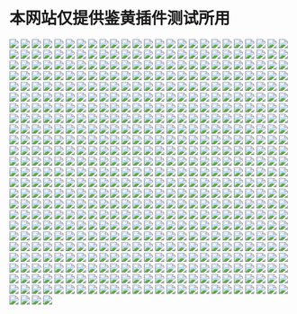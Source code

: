 # 本网站仅提供鉴黄插件测试所用

![](https://danbooru.donmai.us/data/__formidable_azur_lane_drawn_by_oyaji_sou__7145cf14ae22dc703a5b8bca372d2be2.jpg)
![](https://danbooru.donmai.us/data/__original_drawn_by_akizora_momiji__e641fec1c5542b53ff925a94ff8d345f.jpg)
![](https://danbooru.donmai.us/data/__original_drawn_by_hima__17c081d5d9af4aceb6577da77fa80b54.jpg)
![](https://danbooru.donmai.us/data/sample/__original_drawn_by_oda_non__sample-755dc7e7b66ad08d0090aeb4b1ed5eab.jpg)
![](https://danbooru.donmai.us/data/sample/__shoggoth_monster_girl_encyclopedia_drawn_by_yui_sora__sample-0174917b711bb33b3801464fe542aa9b.jpg)
![](https://danbooru.donmai.us/data/sample/__taikoubou_houshin_engi_drawn_by_mimoza_96mimo414__sample-c0954324488dd290ca3477e4fcc15319.jpg)
![](https://hentaiprn.com/wp-content/gallery/24-4/2Sh9HvwRJ3s.jpg)
![](https://hentaiprn.com/wp-content/gallery/4-6-hentaiprn/ad18248e0c0f79027aa996c2e8944241.jpg)
![](https://hentaiprn.com/wp-content/gallery/4-6-hentaiprn/www.hiqqu_.xxx-aca5cf917bb298d0b89754088535df4a4cffb0ca.jpg)
![](https://hentaiprn.com/wp-content/gallery/ass-and-neko-hentaiprn/m-ZRsVnv7jg.jpg)
![](https://hentaiprn.com/wp-content/gallery/explicit-hentaiprn-images/66101648_p0.jpg)
![](https://hentaiprn.com/wp-content/gallery/fresh-pics-hentaiprn/Pokey-gals.jpg)
![](https://hentaiprn.com/wp-content/gallery/fresh-pics-hentaiprn/the-hunger-for-sperm.jpg)
![](https://hentaiprn.com/wp-content/gallery/hentai-prn-smex/hh6gXAmy-Uk.jpg)
![](https://hentaiprn.com/wp-content/gallery/hentaiprn-hentias/20887094.jpg)
![](https://hentaiprn.com/wp-content/gallery/hentaiprn-nsfw/20890934.jpg)
![](https://hentaiprn.com/wp-content/gallery/hentaiprn-salvation/204edb548edfc77137088bbbda990098.jpg)
![](https://hentaiprn.com/wp-content/gallery/hentaiprn-salvation/Dinner.jpg)
![](https://hentaiprn.com/wp-content/gallery/hentaiprn-xxx/obl6qnarz4p21.jpg)
![](https://hentaiprn.com/wp-content/gallery/hentay-hentaiprn/Xze3tF3EZN0.jpg)
![](https://hentaiprn.com/wp-content/gallery/neo-hentaiprn/nregM1lUNcP36Ub-mfCXzELjzyehQamSu4IKc1tv2-U.jpg)
![](https://hentaiprn.com/wp-content/gallery/s-hentaiprn/22_bfjpaclyo3.jpg)
![](https://cdn.awwni.me/100op.jpg)
![](https://cdn.awwni.me/101wn.jpg)
![](https://cdn.awwni.me/1029a.jpg)
![](https://cdn.awwni.me/103ak.jpg)
![](https://cdn.awwni.me/106ha.jpg)
![](https://cdn.awwni.me/108h3.jpg)
![](https://cdn.awwni.me/10d8v.jpg)
![](https://cdn.awwni.me/10dea.jpg)
![](https://cdn.awwni.me/10dop.jpg)
![](https://cdn.awwni.me/10dy5.jpg)
![](https://cdn.awwni.me/10fpp.jpg)
![](https://cdn.awwni.me/10hk7.jpg)
![](https://cdn.awwni.me/10iyu.jpg)
![](https://cdn.awwni.me/10j4m.jpg)
![](https://cdn.awwni.me/10jn8.jpg)
![](https://cdn.awwni.me/10jv6.jpg)
![](https://cdn.awwni.me/10jyc.jpg)
![](https://cdn.awwni.me/10kov.jpg)
![](https://cdn.awwni.me/10nk5.jpg)
![](https://cdn.awwni.me/10nu0.jpg)
![](https://cdn.awwni.me/10ob4.jpg)
![](https://cdn.awwni.me/10q60.jpg)
![](https://cdn.awwni.me/10r0x.jpg)
![](https://cdn.awwni.me/10rli.jpg)
![](https://cdn.awwni.me/10ryt.jpg)
![](https://cdn.awwni.me/10sd2.jpg)
![](https://cdn.awwni.me/10so5.jpg)
![](https://cdn.awwni.me/10txp.jpg)
![](https://cdn.awwni.me/10upu.jpg)
![](https://cdn.awwni.me/10z8o.jpg)
![](https://cdn.awwni.me/110jm.jpg)
![](https://cdn.awwni.me/11102.jpg)
![](https://cdn.awwni.me/111r0.jpg)
![](https://cdn.awwni.me/1132c.jpg)
![](https://cdn.awwni.me/113a6.jpg)
![](https://cdn.awwni.me/113ne.jpg)
![](https://cdn.awwni.me/113yj.jpg)
![](https://cdn.awwni.me/114o1.jpg)
![](https://cdn.awwni.me/116c0.jpg)
![](https://cdn.awwni.me/116hh.jpg)
![](https://cdn.awwni.me/116qp.jpg)
![](https://cdn.awwni.me/116t1.jpg)
![](https://cdn.awwni.me/116xx.jpg)
![](https://cdn.awwni.me/1179s.jpg)
![](https://cdn.awwni.me/1183o.jpg)
![](https://cdn.awwni.me/118ny.jpg)
![](https://cdn.awwni.me/119ru.jpg)
![](https://cdn.awwni.me/11a4u.jpg)
![](https://cdn.awwni.me/11acz.jpg)
![](https://cdn.awwni.me/11akf.jpg)
![](https://cdn.awwni.me/11aro.jpg)
![](https://cdn.awwni.me/11c23.jpg)
![](https://cdn.awwni.me/11c66.jpg)
![](https://cdn.awwni.me/11ga4.jpg)
![](https://cdn.awwni.me/11gfh.jpg)
![](https://cdn.awwni.me/11j59.jpg)
![](https://cdn.awwni.me/11jpi.jpg)
![](https://cdn.awwni.me/11jsm.jpg)
![](https://cdn.awwni.me/11jza.jpg)
![](https://cdn.awwni.me/11kyq.jpg)
![](https://cdn.awwni.me/11lfh.jpg)
![](https://cdn.awwni.me/11lwq.jpg)
![](https://cdn.awwni.me/11mfw.jpg)
![](https://cdn.awwni.me/11mrn.jpg)
![](https://cdn.awwni.me/11oki.jpg)
![](https://cdn.awwni.me/11r82.jpg)
![](https://cdn.awwni.me/11rr3.jpg)
![](https://cdn.awwni.me/11s38.jpg)
![](https://cdn.awwni.me/11sak.jpg)
![](https://cdn.awwni.me/11sok.jpg)
![](https://cdn.awwni.me/11t9q.jpg)
![](https://cdn.awwni.me/11u97.jpg)
![](https://cdn.awwni.me/11uk9.jpg)
![](https://cdn.awwni.me/11x3u.jpg)
![](https://cdn.awwni.me/11zvf.jpg)
![](https://cdn.awwni.me/12144.jpg)
![](https://cdn.awwni.me/121hz.jpg)
![](https://cdn.awwni.me/121kk.jpg)
![](https://cdn.awwni.me/121p1.jpg)
![](https://cdn.awwni.me/124e3.jpg)
![](https://cdn.awwni.me/125nu.jpg)
![](https://cdn.awwni.me/1266g.jpg)
![](https://cdn.awwni.me/126p1.jpg)
![](https://cdn.awwni.me/1273q.jpg)
![](https://cdn.awwni.me/12771.jpg)
![](https://cdn.awwni.me/129qv.jpg)
![](https://cdn.awwni.me/12ag2.jpg)
![](https://cdn.awwni.me/12aue.jpg)
![](https://cdn.awwni.me/12bje.jpg)
![](https://cdn.awwni.me/12bwr.jpg)
![](https://cdn.awwni.me/12d4y.jpg)
![](https://cdn.awwni.me/12d7b.jpg)
![](https://cdn.awwni.me/12djd.jpg)
![](https://cdn.awwni.me/12efe.jpg)
![](https://cdn.awwni.me/12ely.jpg)
![](https://cdn.awwni.me/12erd.jpg)
![](https://cdn.awwni.me/12ex9.jpg)
![](https://cdn.awwni.me/12f03.jpg)
![](https://cdn.awwni.me/12fgj.jpg)
![](https://cdn.awwni.me/12fr1.jpg)
![](https://cdn.awwni.me/12fyi.jpg)
![](https://cdn.awwni.me/12g9w.jpg)
![](https://cdn.awwni.me/12gom.jpg)
![](https://cdn.awwni.me/12hvb.jpg)
![](https://cdn.awwni.me/12ibl.jpg)
![](https://cdn.awwni.me/12j41.jpg)
![](https://cdn.awwni.me/12jkf.jpg)
![](https://cdn.awwni.me/12jq3.jpg)
![](https://cdn.awwni.me/12l93.jpg)
![](https://cdn.awwni.me/12mk8.jpg)
![](https://cdn.awwni.me/12mp9.jpg)
![](https://cdn.awwni.me/12mtw.jpg)
![](https://cdn.awwni.me/12opq.jpg)
![](https://cdn.awwni.me/12pix.jpg)
![](https://cdn.awwni.me/12pq5.jpg)
![](https://cdn.awwni.me/12qsj.jpg)
![](https://cdn.awwni.me/12r18.jpg)
![](https://cdn.awwni.me/12rhe.jpg)
![](https://cdn.awwni.me/12tdx.jpg)
![](https://cdn.awwni.me/12to1.jpg)
![](https://cdn.awwni.me/12u4l.jpg)
![](https://cdn.awwni.me/12u8s.jpg)
![](https://cdn.awwni.me/12vaf.jpg)
![](https://cdn.awwni.me/12wgf.jpg)
![](https://cdn.awwni.me/12wse.jpg)
![](https://cdn.awwni.me/12xnn.jpg)
![](https://cdn.awwni.me/12ybx.jpg)
![](https://cdn.awwni.me/12zh6.jpg)
![](https://cdn.awwni.me/12zr1.jpg)
![](https://cdn.awwni.me/1311y.jpg)
![](https://cdn.awwni.me/1320x.jpg)
![](https://cdn.awwni.me/13327.jpg)
![](https://cdn.awwni.me/134kh.jpg)
![](https://cdn.awwni.me/1358e.jpg)
![](https://cdn.awwni.me/1362a.jpg)
![](https://cdn.awwni.me/137ps.jpg)
![](https://cdn.awwni.me/137xz.jpg)
![](https://cdn.awwni.me/13al7.jpg)
![](https://cdn.awwni.me/13an7.jpg)
![](https://cdn.awwni.me/13b1c.jpg)
![](https://cdn.awwni.me/13boh.jpg)
![](https://cdn.awwni.me/13d8r.jpg)
![](https://cdn.awwni.me/13e73.jpg)
![](https://cdn.awwni.me/13f15.jpg)
![](https://cdn.awwni.me/13gyv.jpg)
![](https://cdn.awwni.me/13h77.jpg)
![](https://cdn.awwni.me/13hv7.jpg)
![](https://cdn.awwni.me/13i0w.jpg)
![](https://cdn.awwni.me/13j0c.jpg)
![](https://cdn.awwni.me/13j8q.jpg)
![](https://cdn.awwni.me/13n9y.jpg)
![](https://cdn.awwni.me/13nva.jpg)
![](https://cdn.awwni.me/13oij.jpg)
![](https://cdn.awwni.me/13oqx.jpg)
![](https://cdn.awwni.me/13p8e.jpg)
![](https://cdn.awwni.me/13qka.jpg)
![](https://cdn.awwni.me/13qud.jpg)
![](https://cdn.awwni.me/13qvz.jpg)
![](https://cdn.awwni.me/13r2e.jpg)
![](https://cdn.awwni.me/13rjx.jpg)
![](https://cdn.awwni.me/13s2z.jpg)
![](https://cdn.awwni.me/13uwc.jpg)
![](https://cdn.awwni.me/13v2t.jpg)
![](https://cdn.awwni.me/13w7m.jpg)
![](https://cdn.awwni.me/13wvo.jpg)
![](https://cdn.awwni.me/13x2i.jpg)
![](https://cdn.awwni.me/13xwu.jpg)
![](https://cdn.awwni.me/13y54.jpg)
![](https://cdn.awwni.me/140fn.jpg)
![](https://cdn.awwni.me/140wi.jpg)
![](https://cdn.awwni.me/14174.jpg)
![](https://cdn.awwni.me/141bj.jpg)
![](https://cdn.awwni.me/141rj.jpg)
![](https://cdn.awwni.me/1427p.jpg)
![](https://cdn.awwni.me/1449r.jpg)
![](https://cdn.awwni.me/144xs.jpg)
![](https://cdn.awwni.me/149y5.jpg)
![](https://cdn.awwni.me/14c2u.jpg)
![](https://cdn.awwni.me/14ddr.jpg)
![](https://cdn.awwni.me/14dq2.jpg)
![](https://cdn.awwni.me/14ecf.jpg)
![](https://cdn.awwni.me/14esv.jpg)
![](https://cdn.awwni.me/14f6n.jpg)
![](https://cdn.awwni.me/14hg6.jpg)
![](https://cdn.awwni.me/14jp9.jpg)
![](https://cdn.awwni.me/14kgm.jpg)
![](https://cdn.awwni.me/14lbj.jpg)
![](https://cdn.awwni.me/14lyk.jpg)
![](https://cdn.awwni.me/14mrw.jpg)
![](https://cdn.awwni.me/14n1h.jpg)
![](https://cdn.awwni.me/14rgw.jpg)
![](https://cdn.awwni.me/14s0f.jpg)
![](https://cdn.awwni.me/14tpf.jpg)
![](https://cdn.awwni.me/14tz5.jpg)
![](https://cdn.awwni.me/14uey.jpg)
![](https://cdn.awwni.me/14ul7.jpg)
![](https://cdn.awwni.me/14v33.jpg)
![](https://cdn.awwni.me/14wf9.jpg)
![](https://cdn.awwni.me/14wx2.jpg)
![](https://cdn.awwni.me/14x49.jpg)
![](https://cdn.awwni.me/14xpz.jpg)
![](https://cdn.awwni.me/14xtd.jpg)
![](https://cdn.awwni.me/14xxd.jpg)
![](https://cdn.awwni.me/14yh3.jpg)
![](https://cdn.awwni.me/14z6j.jpg)
![](https://cdn.awwni.me/14zf0.jpg)
![](https://cdn.awwni.me/1511e.jpg)
![](https://cdn.awwni.me/152y8.jpg)
![](https://cdn.awwni.me/153hz.jpg)
![](https://cdn.awwni.me/153pr.jpg)
![](https://cdn.awwni.me/1547x.jpg)
![](https://cdn.awwni.me/154an.jpg)
![](https://cdn.awwni.me/1555q.jpg)
![](https://cdn.awwni.me/155cw.jpg)
![](https://cdn.awwni.me/156cd.jpg)
![](https://cdn.awwni.me/15870.jpg)
![](https://cdn.awwni.me/158t0.jpg)
![](https://cdn.awwni.me/15921.jpg)
![](https://cdn.awwni.me/1598y.jpg)
![](https://cdn.awwni.me/159k6.jpg)
![](https://cdn.awwni.me/15afo.jpg)
![](https://cdn.awwni.me/15b0h.jpg)
![](https://cdn.awwni.me/15cil.jpg)
![](https://cdn.awwni.me/15ew4.jpg)
![](https://cdn.awwni.me/15g33.jpg)
![](https://cdn.awwni.me/15g9g.jpg)
![](https://cdn.awwni.me/15gk3.jpg)
![](https://cdn.awwni.me/15gzx.jpg)
![](https://cdn.awwni.me/15i3u.jpg)
![](https://cdn.awwni.me/15iuo.jpg)
![](https://cdn.awwni.me/15iw2.jpg)
![](https://cdn.awwni.me/15jlv.jpg)
![](https://cdn.awwni.me/15oii.jpg)
![](https://cdn.awwni.me/15pet.jpg)
![](https://cdn.awwni.me/15pfw.jpg)
![](https://cdn.awwni.me/15q4r.jpg)
![](https://cdn.awwni.me/15rp3.jpg)
![](https://cdn.awwni.me/15rs1.jpg)
![](https://cdn.awwni.me/15s5g.jpg)
![](https://cdn.awwni.me/15sca.jpg)
![](https://cdn.awwni.me/15t7p.jpg)
![](https://cdn.awwni.me/15tii.jpg)
![](https://cdn.awwni.me/15van.jpg)
![](https://cdn.awwni.me/15x0b.jpg)
![](https://cdn.awwni.me/15x8m.jpg)
![](https://cdn.awwni.me/162j4.jpg)
![](https://cdn.awwni.me/16451.jpg)
![](https://cdn.awwni.me/164pi.jpg)
![](https://cdn.awwni.me/165dg.jpg)
![](https://cdn.awwni.me/16788.jpg)
![](https://cdn.awwni.me/168nc.jpg)
![](https://cdn.awwni.me/1695q.jpg)
![](https://cdn.awwni.me/16acs.jpg)
![](https://cdn.awwni.me/16aow.jpg)
![](https://cdn.awwni.me/16b20.jpg)
![](https://cdn.awwni.me/16c0k.jpg)
![](https://cdn.awwni.me/16c7i.jpg)
![](https://cdn.awwni.me/16ckd.jpg)
![](https://cdn.awwni.me/16dfg.jpg)
![](https://cdn.awwni.me/16dws.jpg)
![](https://cdn.awwni.me/16f0l.jpg)
![](https://cdn.awwni.me/16gj5.jpg)
![](https://cdn.awwni.me/16jfo.jpg)
![](https://cdn.awwni.me/16k0s.jpg)
![](https://cdn.awwni.me/16kd8.jpg)
![](https://cdn.awwni.me/16l17.jpg)
![](https://cdn.awwni.me/16n90.jpg)
![](https://cdn.awwni.me/16nxc.jpg)
![](https://cdn.awwni.me/16osf.jpg)
![](https://cdn.awwni.me/16q3g.jpg)
![](https://cdn.awwni.me/16uab.jpg)
![](https://cdn.awwni.me/16vtr.jpg)
![](https://cdn.awwni.me/16wsy.jpg)
![](https://cdn.awwni.me/16xjc.jpg)
![](https://cdn.awwni.me/171ff.jpg)
![](https://cdn.awwni.me/1737h.jpg)
![](https://cdn.awwni.me/173nh.jpg)
![](https://cdn.awwni.me/174kc.jpg)
![](https://cdn.awwni.me/1754a.jpg)
![](https://cdn.awwni.me/175mx.jpg)
![](https://cdn.awwni.me/176d1.jpg)
![](https://cdn.awwni.me/177dw.jpg)
![](https://cdn.awwni.me/177tb.jpg)
![](https://cdn.awwni.me/178ki.jpg)
![](https://cdn.awwni.me/179lb.jpg)
![](https://cdn.awwni.me/17bqf.jpg)
![](https://cdn.awwni.me/17cvs.jpg)
![](https://cdn.awwni.me/17di3.jpg)
![](https://cdn.awwni.me/17e75.jpg)
![](https://cdn.awwni.me/17gij.jpg)
![](https://cdn.awwni.me/17jub.jpg)
![](https://cdn.awwni.me/17m9p.jpg)
![](https://cdn.awwni.me/17qcp.jpg)
![](https://cdn.awwni.me/17tdt.jpg)
![](https://cdn.awwni.me/180di.jpg)
![](https://cdn.awwni.me/18173.jpg)
![](https://cdn.awwni.me/181r8.jpg)
![](https://cdn.awwni.me/1820i.jpg)
![](https://cdn.awwni.me/182zn.jpg)
![](https://cdn.awwni.me/1839g.jpg)
![](https://cdn.awwni.me/1862t.jpg)
![](https://cdn.awwni.me/1870m.jpg)
![](https://cdn.awwni.me/188oo.jpg)
![](https://cdn.awwni.me/189rs.jpg)
![](https://cdn.awwni.me/18bot.jpg)
![](https://cdn.awwni.me/18co9.jpg)
![](https://cdn.awwni.me/18doa.jpg)
![](https://cdn.awwni.me/18doe.jpg)
![](https://cdn.awwni.me/18gdr.jpg)
![](https://cdn.awwni.me/18jd6.jpg)
![](https://cdn.awwni.me/18qfk.jpg)
![](https://cdn.awwni.me/18rob.jpg)
![](https://cdn.awwni.me/18sb4.jpg)
![](https://cdn.awwni.me/18sm2.jpg)
![](https://cdn.awwni.me/18tj2.jpg)
![](https://cdn.awwni.me/18wkd.jpg)
![](https://cdn.awwni.me/18z2g.jpg)
![](https://cdn.awwni.me/190yl.jpg)
![](https://cdn.awwni.me/195ce.jpg)
![](https://cdn.awwni.me/1972m.jpg)
![](https://cdn.awwni.me/198pl.jpg)
![](https://cdn.awwni.me/19b1l.jpg)
![](https://cdn.awwni.me/19bac.jpg)
![](https://cdn.awwni.me/19bv6.jpg)
![](https://cdn.awwni.me/19fgv.jpg)
![](https://cdn.awwni.me/19h1o.jpg)
![](https://cdn.awwni.me/19i3q.jpg)
![](https://cdn.awwni.me/19iiz.jpg)
![](https://cdn.awwni.me/19j6q.jpg)
![](https://cdn.awwni.me/19mb5.jpg)
![](https://cdn.awwni.me/19oiw.jpg)
![](https://cdn.awwni.me/19thm.jpg)
![](https://cdn.awwni.me/19u4f.jpg)
![](https://cdn.awwni.me/19uo3.jpg)
![](https://cdn.awwni.me/19yvw.jpg)
![](https://cdn.awwni.me/1a2pp.jpg)
![](https://cdn.awwni.me/1a3i8.jpg)
![](https://cdn.awwni.me/1a46h.jpg)
![](https://cdn.awwni.me/1a5ne.jpg)
![](https://cdn.awwni.me/1a6nf.jpg)
![](https://cdn.awwni.me/1a8bp.jpg)
![](https://cdn.awwni.me/1ae02.jpg)
![](https://cdn.awwni.me/1af3n.jpg)
![](https://cdn.awwni.me/1ahxg.jpg)
![](https://cdn.awwni.me/1aj2y.jpg)
![](https://cdn.awwni.me/1ajik.jpg)
![](https://cdn.awwni.me/1akow.jpg)
![](https://cdn.awwni.me/1alzc.jpg)
![](https://cdn.awwni.me/1amoe.jpg)
![](https://cdn.awwni.me/1ao6i.jpg)
![](https://cdn.awwni.me/1ap6w.jpg)
![](https://cdn.awwni.me/1avxt.jpg)
![](https://cdn.awwni.me/1aypx.jpg)
![](https://cdn.awwni.me/1azzu.jpg)
![](https://cdn.awwni.me/1b0pu.jpg)
![](https://cdn.awwni.me/1b4yj.jpg)
![](https://cdn.awwni.me/1bc0y.jpg)
![](https://cdn.awwni.me/1bdw0.jpg)
![](https://cdn.awwni.me/1bfcq.jpg)
![](https://cdn.awwni.me/1bgr4.jpg)
![](https://cdn.awwni.me/1bk5w.jpg)
![](https://cdn.awwni.me/1bkw9.jpg)
![](https://cdn.awwni.me/1bmtv.jpg)
![](https://cdn.awwni.me/1bnsl.jpg)
![](https://cdn.awwni.me/1bp0t.jpg)
![](https://cdn.awwni.me/1bqk3.jpg)
![](https://cdn.awwni.me/1bsac.jpg)
![](https://cdn.awwni.me/1bsug.jpg)
![](https://cdn.awwni.me/1btbs.jpg)
![](https://cdn.awwni.me/1bupn.jpg)
![](https://cdn.awwni.me/1bxgl.jpg)
![](https://cdn.awwni.me/1bxxe.jpg)
![](https://cdn.awwni.me/1bz9y.jpg)
![](https://cdn.awwni.me/1bzzb.jpg)
![](https://cdn.awwni.me/1c12h.jpg)
![](https://cdn.awwni.me/1c2xl.jpg)
![](https://cdn.awwni.me/1c4mc.jpg)
![](https://cdn.awwni.me/1c58k.jpg)
![](https://cdn.awwni.me/1c5rd.jpg)
![](https://cdn.awwni.me/1c7sm.jpg)
![](https://cdn.awwni.me/1c88x.jpg)
![](https://cdn.awwni.me/1c9f6.jpg)
![](https://cdn.awwni.me/1c9fj.jpg)
![](https://cdn.awwni.me/1cb53.jpg)
![](https://cdn.awwni.me/1cck4.jpg)
![](https://cdn.awwni.me/1cfgs.jpg)
![](https://cdn.awwni.me/1cgpm.jpg)
![](https://cdn.awwni.me/1chyz.jpg)
![](https://cdn.awwni.me/1cjik.jpg)
![](https://cdn.awwni.me/1ckbt.jpg)
![](https://cdn.awwni.me/1ckwp.jpg)
![](https://cdn.awwni.me/1cmg4.jpg)
![](https://cdn.awwni.me/1cn8z.jpg)
![](https://cdn.awwni.me/1cnzt.jpg)
![](https://cdn.awwni.me/1cohm.jpg)
![](https://cdn.awwni.me/1cp1l.jpg)
![](https://cdn.awwni.me/1crsc.jpg)
![](https://cdn.awwni.me/1ctas.jpg)
![](https://cdn.awwni.me/1cxfj.jpg)
![](https://cdn.awwni.me/1cyzh.jpg)
![](https://cdn.awwni.me/1d0q1.jpg)
![](https://cdn.awwni.me/1d20y.jpg)
![](https://cdn.awwni.me/1d2yi.jpg)
![](https://cdn.awwni.me/1d770.jpg)
![](https://cdn.awwni.me/1d83z.jpg)
![](https://cdn.awwni.me/1dabe.jpg)
![](https://cdn.awwni.me/1de9t.jpg)
![](https://cdn.awwni.me/1diez.jpg)
![](https://cdn.awwni.me/1dkz4.jpg)
![](https://cdn.awwni.me/1dm4f.jpg)
![](https://cdn.awwni.me/1dplu.jpg)
![](https://cdn.awwni.me/1dsok.jpg)
![](https://cdn.awwni.me/1dugo.jpg)
![](https://cdn.awwni.me/1dwu0.jpg)
![](https://cdn.awwni.me/1dxwa.jpg)
![](https://cdn.awwni.me/1dyh3.jpg)
![](https://cdn.awwni.me/1e03b.jpg)
![](https://cdn.awwni.me/1e46i.jpg)
![](https://cdn.awwni.me/1e5wr.jpg)
![](https://cdn.awwni.me/1e6fb.jpg)
![](https://cdn.awwni.me/1ebe6.jpg)
![](https://cdn.awwni.me/1ecuy.jpg)
![](https://cdn.awwni.me/1ee1t.jpg)
![](https://cdn.awwni.me/1eer6.jpg)
![](https://cdn.awwni.me/1ehbu.jpg)
![](https://cdn.awwni.me/1em4a.jpg)
![](https://cdn.awwni.me/1etys.jpg)
![](https://cdn.awwni.me/1f50e.jpg)
![](https://cdn.awwni.me/1f6ei.jpg)
![](https://cdn.awwni.me/1f8it.jpg)
![](https://cdn.awwni.me/1f943.jpg)
![](https://cdn.awwni.me/1fcid.jpg)
![](https://cdn.awwni.me/1fdff.jpg)
![](https://cdn.awwni.me/1fejt.jpg)
![](https://cdn.awwni.me/1ffsf.jpg)
![](https://cdn.awwni.me/1fguq.jpg)
![](https://cdn.awwni.me/1fhs8.jpg)
![](https://cdn.awwni.me/1fn7s.jpg)
![](https://cdn.awwni.me/1fnyp.jpg)
![](https://cdn.awwni.me/1fwas.jpg)
![](https://cdn.awwni.me/1fy50.jpg)
![](https://cdn.awwni.me/1fzsp.jpg)
![](https://cdn.awwni.me/1g1wk.jpg)
![](https://cdn.awwni.me/1gbmy.jpg)
![](https://cdn.awwni.me/1gfik.jpg)
![](https://cdn.awwni.me/1gi6n.jpg)
![](https://cdn.awwni.me/1gimk.jpg)
![](https://cdn.awwni.me/1gkiz.jpg)
![](https://cdn.awwni.me/1gq81.jpg)
![](https://cdn.awwni.me/1gsr0.jpg)
![](https://cdn.awwni.me/1gulp.jpg)
![](https://cdn.awwni.me/1gvtq.jpg)
![](https://cdn.awwni.me/1gw7g.jpg)
![](https://cdn.awwni.me/1gxtw.jpg)
![](https://cdn.awwni.me/1h1gh.jpg)
![](https://cdn.awwni.me/1h4st.jpg)
![](https://cdn.awwni.me/1h6e8.jpg)
![](https://cdn.awwni.me/1h6wt.jpg)
![](https://cdn.awwni.me/1h8rp.jpg)
![](https://cdn.awwni.me/1hiti.jpg)
![](https://cdn.awwni.me/1hmas.jpg)
![](https://cdn.awwni.me/1hntc.jpg)
![](https://cdn.awwni.me/1hotv.jpg)
![](https://cdn.awwni.me/1hquu.jpg)
![](https://cdn.awwni.me/1hs2k.jpg)
![](https://cdn.awwni.me/1hsbq.jpg)
![](https://cdn.awwni.me/1hsid.jpg)
![](https://cdn.awwni.me/1ht3t.jpg)
![](https://cdn.awwni.me/1hyyc.jpg)
![](https://cdn.awwni.me/1i3yq.jpg)
![](https://cdn.awwni.me/1i6lc.jpg)
![](https://cdn.awwni.me/1iaoy.jpg)
![](https://cdn.awwni.me/1if7m.jpg)
![](https://cdn.awwni.me/1ifyv.jpg)
![](https://cdn.awwni.me/1imp5.jpg)
![](https://cdn.awwni.me/1inub.jpg)
![](https://cdn.awwni.me/1irgs.jpg)
![](https://cdn.awwni.me/1iy2z.jpg)
![](https://cdn.awwni.me/1j14k.jpg)
![](https://cdn.awwni.me/1jck4.jpg)
![](https://cdn.awwni.me/1jkq3.jpg)
![](https://cdn.awwni.me/1jl33.jpg)
![](https://cdn.awwni.me/1jo8f.jpg)
![](https://cdn.awwni.me/1jpdu.jpg)
![](https://cdn.awwni.me/1jqc5.jpg)
![](https://cdn.awwni.me/1jrs0.jpg)
![](https://cdn.awwni.me/1ju9p.jpg)
![](https://cdn.awwni.me/1jwvz.jpg)
![](https://cdn.awwni.me/1jy40.jpg)
![](https://cdn.awwni.me/1jzw5.jpg)
![](https://cdn.awwni.me/1k5o2.jpg)
![](https://cdn.awwni.me/1k7lj.jpg)
![](https://cdn.awwni.me/1k9kf.jpg)
![](https://cdn.awwni.me/1kaoh.jpg)
![](https://cdn.awwni.me/1kdoa.jpg)
![](https://cdn.awwni.me/1kf4d.jpg)
![](https://cdn.awwni.me/1kgkg.jpg)
![](https://cdn.awwni.me/1kjl6.jpg)
![](https://cdn.awwni.me/1kk34.jpg)
![](https://cdn.awwni.me/1kpir.jpg)
![](https://cdn.awwni.me/1ksz5.jpg)
![](https://cdn.awwni.me/1ku09.jpg)
![](https://cdn.awwni.me/1kv8w.jpg)
![](https://cdn.awwni.me/t4kg.jpg)
![](https://cdn.awwni.me/tgge.jpg)
![](https://cdn.awwni.me/toj2.jpg)
![](https://cdn.awwni.me/toyp.jpg)
![](https://cdn.awwni.me/txby.jpg)
![](https://cdn.awwni.me/u7hu.jpg)
![](https://cdn.awwni.me/ualb.jpg)
![](https://cdn.awwni.me/ucfb.jpg)
![](https://cdn.awwni.me/uesl.jpg)
![](https://cdn.awwni.me/uj4k.jpg)
![](https://cdn.awwni.me/v3bn.jpg)
![](https://cdn.awwni.me/v4qo.jpg)
![](https://cdn.awwni.me/v9ns.jpg)
![](https://cdn.awwni.me/ve2l.jpg)
![](https://cdn.awwni.me/vof1.jpg)
![](https://cdn.awwni.me/vqp5.jpg)
![](https://cdn.awwni.me/wijn.jpg)
![](https://cdn.awwni.me/wk5i.jpg)
![](https://cdn.awwni.me/wnha.jpg)
![](https://cdn.awwni.me/wnxn.jpg)
![](https://cdn.awwni.me/wr89.jpg)
![](https://cdn.awwni.me/x5uu.jpg)
![](https://cdn.awwni.me/x7sf.jpg)
![](https://cdn.awwni.me/xbzg.jpg)
![](https://cdn.awwni.me/xcml.jpg)
![](https://cdn.awwni.me/xd3e.jpg)
![](https://cdn.awwni.me/xdh0.jpg)
![](https://cdn.awwni.me/xjsx.jpg)
![](https://cdn.awwni.me/xked.jpg)
![](https://cdn.awwni.me/xl4y.jpg)
![](https://cdn.awwni.me/xlgd.jpg)
![](https://cdn.awwni.me/xrbu.jpg)
![](https://cdn.awwni.me/xx3g.jpg)
![](https://cdn.awwni.me/y00b.jpg)
![](https://cdn.awwni.me/y0xf.jpg)
![](https://cdn.awwni.me/y42v.jpg)
![](https://cdn.awwni.me/y9wn.jpg)
![](https://cdn.awwni.me/yc1t.jpg)
![](https://cdn.awwni.me/yfsu.jpg)
![](https://cdn.awwni.me/yhbc.jpg)
![](https://cdn.awwni.me/yjxh.jpg)
![](https://cdn.awwni.me/ykjo.jpg)
![](https://cdn.awwni.me/ylen.jpg)
![](https://cdn.awwni.me/ym7b.jpg)
![](https://cdn.awwni.me/yn3a.jpg)
![](https://cdn.awwni.me/yneb.jpg)
![](https://cdn.awwni.me/yps6.jpg)
![](https://cdn.awwni.me/yrc1.jpg)
![](https://cdn.awwni.me/yrjn.jpg)
![](https://cdn.awwni.me/ys5p.jpg)
![](https://cdn.awwni.me/yuca.jpg)
![](https://cdn.awwni.me/yy32.jpg)
![](https://cdn.awwni.me/z028.jpg)
![](https://cdn.awwni.me/z094.jpg)
![](https://cdn.awwni.me/z1yl.jpg)
![](https://cdn.awwni.me/z2ac.jpg)
![](https://cdn.awwni.me/z3os.jpg)
![](https://cdn.awwni.me/z4g5.jpg)
![](https://cdn.awwni.me/z7fn.jpg)
![](https://cdn.awwni.me/z87o.jpg)
![](https://cdn.awwni.me/z93l.jpg)
![](https://cdn.awwni.me/z9u5.jpg)
![](https://cdn.awwni.me/za36.jpg)
![](https://cdn.awwni.me/ze0d.jpg)
![](https://cdn.awwni.me/zgzc.jpg)
![](https://cdn.awwni.me/zhbr.jpg)
![](https://cdn.awwni.me/zm82.jpg)
![](https://cdn.awwni.me/zn8m.jpg)
![](https://cdn.awwni.me/znld.jpg)
![](https://cdn.awwni.me/znqh.jpg)
![](https://cdn.awwni.me/znzq.jpg)
![](https://cdn.awwni.me/zoma.jpg)
![](https://cdn.awwni.me/zozx.jpg)
![](https://cdn.awwni.me/zqag.jpg)
![](https://cdn.awwni.me/zv51.jpg)
![](https://cdn.awwni.me/zvoe.jpg)
![](https://cdn.awwni.me/zwef.jpg)
![](https://cdn.awwni.me/zwlw.jpg)
![](https://cdn.awwni.me/zz3b.jpg)
